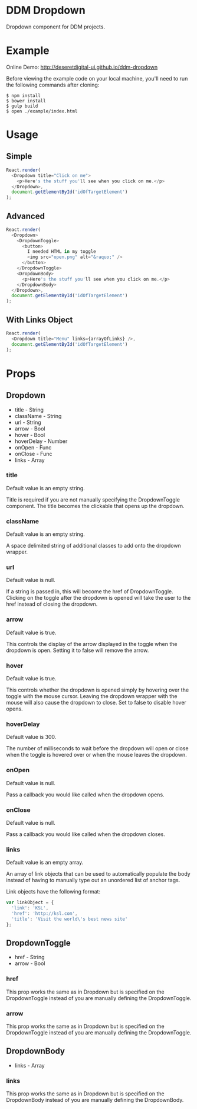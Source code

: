 # DDM Dropdown

Dropdown component for DDM projects.

# Example

Online Demo: http://deseretdigital-ui.github.io/ddm-dropdown

Before viewing the example code on your local machine, you'll need to run the following commands after cloning:

```shell
$ npm install
$ bower install
$ gulp build
$ open ./example/index.html
```

# Usage

## Simple

```js
React.render(
  <Dropdown title="Click on me">
    <p>Here's the stuff you'll see when you click on me.</p>
  </Dropdown>,
  document.getElementById('idOfTargetElement')
);
```

## Advanced

```js
React.render(
  <Dropdown>
    <DropdownToggle>
      <button>
        I needed HTML in my toggle
        <img src="open.png" alt="&raquo;" />
      </button>
    </DropdownToggle>
    <DropdownBody>
      <p>Here's the stuff you'll see when you click on me.</p>
    </DropdownBody>
  </Dropdown>,
  document.getElementById('idOfTargetElement')
);
```

## With Links Object

```js
React.render(
  <Dropdown title="Menu" links={arrayOfLinks} />,
  document.getElementById('idOfTargetElement')
);
```

# Props

## Dropdown

* title - String
* className - String
* url - String
* arrow - Bool
* hover - Bool
* hoverDelay - Number
* onOpen - Func
* onClose - Func
* links - Array

### title

Default value is an empty string.

Title is required if you are not manually specifying the DropdownToggle component. The title becomes the clickable that opens up the dropdown.

### className

Default value is an empty string.

A space delimited string of additional classes to add onto the dropdown wrapper.

### url

Default value is null.

If a string is passed in, this will become the href of DropdownToggle. Clicking on the toggle after the dropdown is opened will take the user to the href instead of closing the dropdown.

### arrow

Default value is true.

This controls the display of the arrow displayed in the toggle when the dropdown is open. Setting it to false will remove the arrow.

### hover

Default value is true.

This controls whether the dropdown is opened simply by hovering over the toggle with the mouse cursor. Leaving the dropdown wrapper with the mouse will also cause the dropdown to close. Set to false to disable hover opens.

### hoverDelay

Default value is 300.

The number of milliseconds to wait before the dropdown will open or close when the
toggle is hovered over or when the mouse leaves the dropdown.

### onOpen

Default value is null.

Pass a callback you would like called when the dropdown opens.

### onClose

Default value is null.

Pass a callback you would like called when the dropdown closes.

### links

Default value is an empty array.

An array of link objects that can be used to automatically populate the body instead of having to manually type out an unordered list of anchor tags.

Link objects have the following format:

```js
var linkObject = {
  'link': 'KSL',
  'href': 'http://ksl.com',
  'title': 'Visit the world\'s best news site'
};
```

## DropdownToggle

* href - String
* arrow - Bool

### href

This prop works the same as in Dropdown but is specified on the DropdownToggle instead of you are manually defining the DropdownToggle.

### arrow

This prop works the same as in Dropdown but is specified on the DropdownToggle instead of you are manually defining the DropdownToggle.

## DropdownBody

* links - Array

### links

This prop works the same as in Dropdown but is specified on the DropdownBody instead of you are manually defining the DropdownBody.
